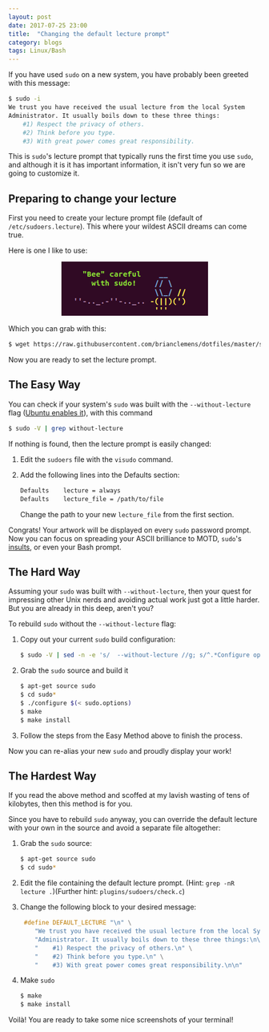 ```yaml
---
layout: post
date: 2017-07-25 23:00
title:  "Changing the default lecture prompt"
category: blogs
tags: Linux/Bash
---
```

If you have used `sudo` on a new system, you have probably been greeted with this message:

```bash
$ sudo -i
We trust you have received the usual lecture from the local System
Administrator. It usually boils down to these three things:
    #1) Respect the privacy of others.
    #2) Think before you type.
    #3) With great power comes great responsibility.
```

This is `sudo`'s lecture prompt that typically runs the first time you use `sudo`, and although it is it has important information, it isn't very fun so we are going to customize it.

Preparing to change your lecture
--------------------------------
First you need to create your lecture prompt file (default of `/etc/sudoers.lecture`). This where your wildest ASCII dreams can come true.

Here is one I like to use:

<p align="center">
    <img src="../assets/images/beecareful.png" alt="Picture of ASCII art that says 'Bee careful with sudo'"/>
</p>

Which you can grab with this:

```bash
$ wget https://raw.githubusercontent.com/brianclemens/dotfiles/master/sudoers.lecture
```

Now you are ready to set the lecture prompt.

The Easy Way
------------
You can check if your system's `sudo` was built with the `--without-lecture` flag ([Ubuntu enables it](https://launchpad.net/ubuntu/quantal/+source/sudo/+changelog)),  with this command

```bash
$ sudo -V | grep without-lecture
```

If nothing is found, then the lecture prompt is easily changed:

 1. Edit the `sudoers` file with the `visudo` command.
 2. Add the following lines into the Defaults section:


    ```bash
    Defaults    lecture = always
    Defaults    lecture_file = /path/to/file
    ```

	Change the path to your new `lecture_file` from the first section.

Congrats! Your artwork will be displayed on every `sudo` password prompt. Now you can focus on spreading your ASCII brilliance to MOTD, `sudo`'s [insults](https://grayson.sh/blog/viewing-and-creating-custom-insults-for-sudo), or even your Bash prompt.

The Hard Way
------------
Assuming your `sudo` was built with `--without-lecture`, then your quest for impressing other Unix nerds and avoiding actual work just got a little harder. But you are already in this deep, aren't you?

To rebuild `sudo` without the `--without-lecture` flag:

 1. Copy out your current `sudo` build configuration:


    ```bash
    $ sudo -V | sed -n -e 's/  --without-lecture //g; s/^.*Configure options: //p' | tee sudo.options
    ```

 2. Grab the `sudo` source and build it

    ```bash
    $ apt-get source sudo
    $ cd sudo*
    $ ./configure $(< sudo.options)
    $ make
    $ make install
    ```
 3. Follow the steps from the Easy Method above to finish the process.

 Now you can re-alias your new `sudo` and proudly display your work!

The Hardest Way
---------------
If you read the above method and scoffed at my lavish wasting of tens of kilobytes, then this method is for you.

Since you have to rebuild `sudo` anyway, you can override the default lecture with your own in the source and avoid a separate file altogether:

 1. Grab the `sudo` source:

    ```bash
    $ apt-get source sudo
    $ cd sudo*
    ```

 2. Edit the file containing the default lecture prompt. (Hint: `grep -nR lecture .`)(Further hint: `plugins/sudoers/check.c`)
 3. Change the following block to your desired message:

    ```c
     #define DEFAULT_LECTURE "\n" \
        "We trust you have received the usual lecture from the local System\n" \
        "Administrator. It usually boils down to these three things:\n\n" \
        "    #1) Respect the privacy of others.\n" \
        "    #2) Think before you type.\n" \
        "    #3) With great power comes great responsibility.\n\n"
    ```

 4. Make `sudo`

    ```bash
    $ make
    $ make install
    ```

Voilà! You are ready to take some nice screenshots of your terminal!
